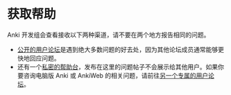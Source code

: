 # 获取帮助

Anki 开发组会查看接收以下两种渠道，请不要在两个地方报告相同的问题。

- [公开的用户论坛](https://forums.ankiweb.net/c/ankimobile/10)是遇到绝大多数问题的好去处，因为其他论坛成员通常能够更快地回应问题。
- 还有一个[私密的帮助台](https://anki.tenderapp.com/discussions/private)，发布在这里的问题帖子不会展示给其他用户。如果你要咨询电脑版 Anki 或 AnkiWeb 的相关问题，请前往[另一个专属的用户论坛](https://forums.ankiweb.net)。
